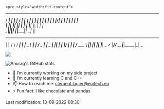 
    <pre style="width:fit-content">
  ____ _     _____ __  __ _____ _   _ _____ 
 / ___| |   | ____|  \/  | ____| \ | |_   _|
| |   | |   |  _| | |\/| |  _| |  \| | | |  
| |___| |___| |___| |  | | |___| |\  | | |  
 \____|_____|_____|_|  |_|_____|_| \_| |_|          
 _        _    ____ ___ _____ ____  
| |      / \  / ___|_ _| ____|  _ \ 
| |     / _ \| |  _ | ||  _| | |_) |
| |___ / ___ \ |_| || || |___|  _ < 
|_____/_/   \_\____|___|_____|_| \_</pre>

<img src="https://img.shields.io/coveralls/github/badges/shields">


![Anurag's GitHub stats](https://github-readme-stats.vercel.app/api?username=deadpanda-c&show_icons=true&theme=dracula)

- 🔭 I’m currently working on my side project
- 🌱 I’m currently learning C and C++
- 📫 How to reach me: clement.lagier@epitech.eu
- ⚡ Fun fact: I like chocolate and pandas


Last modification: 13-09-2022 08:30
